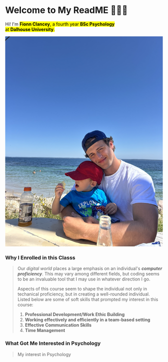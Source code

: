 # Welcome to My ReadME 🙋🏼‍♂️
Hi! I'm <mark>**Fionn Clancey**<mark>, a fourth year <mark>**BSc Psychology**<mark>     
at <mark>**Dalhouse University**<mark>. 

![Myself and Godson](IMG_8106.jpeg)
### Why I Enrolled in this Classs
>Our *digital world* places a large emphasis on an individual's ***computer proficiency***. This may vary among different fields, but coding seems to be an invaluable tool that I may use in whatever direction I go.
>
>Aspects of this course seem to shape the individual not only in techanical proficiency, but in creating a well-rounded individual. Listed below are some of soft skills that prompted my interest in this course: 
>1. **Professional Development/Work Ethic Building**
>2. **Working effectively and efficiently in a team-based setting**
>3. **Effective Communication Skills**
>4. **Time Management** 

### What Got Me Interested in Psychology
>My interest in Psychology 


<!--
**FionnClancey/FionnClancey** is a ✨ _special_ ✨ repository because its `README.md` (this file) appears on your GitHub profile.

Here are some ideas to get you started:

- 🔭 I’m currently working on ...
- 🌱 I’m currently learning ...
- 👯 I’m looking to collaborate on ...
- 🤔 I’m looking for help with ...
- 💬 Ask me about ...
- 📫 How to reach me: ...
- 😄 Pronouns: ...
- ⚡ Fun fact: ...
-->
